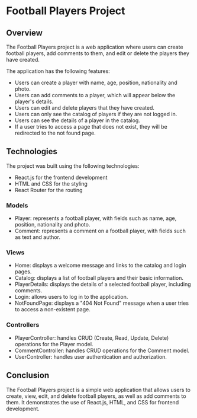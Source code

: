# Football Players Project

## Overview

The Football Players project is a web application where users can create football players, add comments to them, and edit or delete the players they have created.

The application has the following features:

- Users can create a player with name, age, position, nationality and photo.
- Users can add comments to a player, which will appear below the player's details.
- Users can edit and delete players that they have created.
- Users can only see the catalog of players if they are not logged in.
- Users can see the details of a player in the catalog.
- If a user tries to access a page that does not exist, they will be redirected to the not found page.

## Technologies

The project was built using the following technologies:

- React.js for the frontend development
- HTML and CSS for the styling
- React Router for the routing

### Models

- Player: represents a football player, with fields such as name, age, position, nationality and photo.
- Comment: represents a comment on a football player, with fields such as text and author.

### Views

- Home: displays a welcome message and links to the catalog and login pages.
- Catalog: displays a list of football players and their basic information.
- PlayerDetails: displays the details of a selected football player, including comments.
- Login: allows users to log in to the application.
- NotFoundPage: displays a "404 Not Found" message when a user tries to access a non-existent page.

### Controllers

- PlayerController: handles CRUD (Create, Read, Update, Delete) operations for the Player model.
- CommentController: handles CRUD operations for the Comment model.
- UserController: handles user authentication and authorization.

## Conclusion

The Football Players project is a simple web application that allows users to create, view, edit, and delete football players, as well as add comments to them. It demonstrates the use of React.js, HTML, and CSS for frontend development.